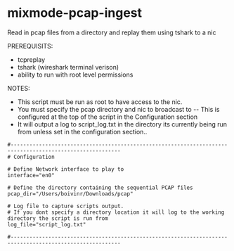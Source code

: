 # mixmode-pcap-ingest
Read in pcap files from a directory and replay them using tshark to a nic

PREREQUISITS: 
- tcpreplay
- tshark (wireshark terminal verison)
- ability to run with root level permissions
  
NOTES: 
- This script must be run as root to have access to the nic. 
- You must specify the pcap directory and nic to broadcast to
-- This is configured at the top of the script in the Configuration section
- It will output a log to script_log.txt in the directory its currently being run from unless set in the configuration section..



````
#---------------------------------------------------------------------------------------------------------
# Configuration

# Define Network interface to play to
interface="en0"

# Define the directory containing the sequential PCAP files
pcap_dir="/Users/boivinr/Downloads/pcap"

# Log file to capture scripts output.
# If you dont specify a directory location it will log to the working directory the script is run from
log_file="script_log.txt"

#---------------------------------------------------------------------------------------------------------
````
